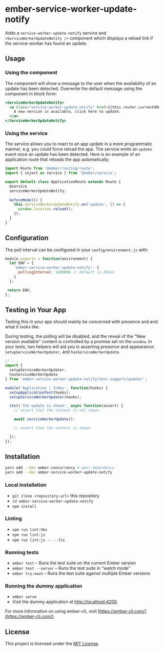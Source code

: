 # ember-service-worker-update-notify

Adds a `service-worker-update-notify` service and `<ServiceWorkerUpdateNotify />` 
component which displays a reload link if the service-worker has found an update.

## Usage

### Using the component 

The component will show a message to the user when the availability of an update
has been detected. Overwrite the default message using the component in block form:

```handlebars
<ServiceWorkerUpdateNotify>
  <a class="service-worker-update-notify" href={{this.router.currentURL}}>
    A new version is available, click here to update.
  </a>
</ServiceWorkerUpdateNotify>
```

### Using the service

The service allows you to react to an app update in a more programmatic manner, e.g. 
you could force reload the app. The service emits an `update` event once an update
has been detected. Here is an example of an application route that reloads the app
automatically:

```js
import Route from '@ember/routing/route';
import { inject as service } from '@ember/service';

export default class ApplicationRoute extends Route {
  @service
  serviceWorkerUpdateNotify;
  
  beforeModel() {
    this.serviceWorkerUpdateNotify.on('update', () => {
      window.location.reload();
    });
  }
}
```

## Configuration

The poll interval can be configured in your `config/environment.js` with:

```js
module.exports = function(environment) {
  let ENV = {
    'ember-service-worker-update-notify': {
      pollingInterval: 1200000 // Default is 20min
    }
  };

 return ENV;
};
```

## Testing in Your App

Testing this in your app should mainly be concerned with presence
and and what it looks like.

During testing, the polling will be disabled,
and the reveal of the "New version available" content
is controlled by a promise set on the `window`.
In your tests, two helpers will aid you in asserting
presence and appearance: `setupServiceWorkerUpdater`,
and `hasServiceWorkerUpdate`.

```js
// ...
import {
  setupServiceWorkerUpdater,
  hasServiceWorkerUpdate
} from 'ember-service-worker-update-notify/test-support/updater';

module('Application | Index', function(hooks) {
  setupApplicationTest(hooks);
  setupServiceWorkerUpdater(hooks);

  test('the update is shown', async function(assert) {
    // assert that the content is not shown

    await serviceWorkerUpdate();

    // assert that the content is shown

  });
});
```


## Installation

```bash
yarn add --dev ember-concurrency # peer-dependency
yarn add --dev ember-service-worker-update-notify
```

### Local installation

- `git clone <repository-url>` this repository
- `cd ember-service-worker-update-notify`
- `npm install`

### Linting

- `npm run lint:hbs`
- `npm run lint:js`
- `npm run lint:js -- --fix`

### Running tests

- `ember test` – Runs the test suite on the current Ember version
- `ember test --server` – Runs the test suite in "watch mode"
- `ember try:each` – Runs the test suite against multiple Ember versions

### Running the dummy application

- `ember serve`
- Visit the dummy application at [http://localhost:4200](http://localhost:4200).

For more information on using ember-cli, visit [https://ember-cli.com/](https://ember-cli.com/).

## License

This project is licensed under the [MIT License](LICENSE.md).
